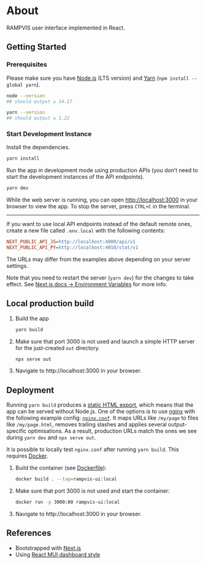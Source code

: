 # About

RAMPVIS user interface implemented in React.

## Getting Started

### Prerequisites

Please make sure you have [Node.js](https://nodejs.org) (LTS version) and [Yarn](https://www.npmjs.com/package/yarn) (`npm install --global yarn`).

```sh
node --version
## should output ≥ 14.17

yarn --version
## should output ≥ 1.22
```

### Start Development Instance

Install the dependencies.

```sh
yarn install
```

Run the app in development mode using production APIs (you don’t need to start the development instances of the API endpoints).

```sh
yarn dev
```

While the web server is running, you can open [http://localhost:3000](http://localhost:3000) in your browser to view the app.
To stop the server, press `CTRL+C` in the terminal.

---

If you want to use local API endpoints instead of the default remote ones, create a new file called `.env.local` with the following contents:

```ini
NEXT_PUBLIC_API_JS=http://localhost:4000/api/v1
NEXT_PUBLIC_API_PY=http://localhost:4010/stat/v1
```

The URLs may differ from the examples above depending on your server settings.

Note that you need to restart the server (`yarn dev`) for the changes to take effect.
See [Next.js docs → Environment Variables](https://nextjs.org/docs/basic-features/environment-variables) for more info.

## Local production build

1.  Build the app

    ```sh
    yarn build
    ```

1.  Make sure that port 3000 is not used and launch a simple HTTP server for the just-created `out` directory.

    ```sh
    npx serve out
    ```

1.  Navigate to http://localhost:3000 in your browser.

## Deployment

Running `yarn build` produces a [static HTML export](https://nextjs.org/docs/advanced-features/static-html-export), which means that the app can be served without Node.js.
One of the options is to use [nginx](https://www.nginx.com) with the following example config: [`nginx.conf`](nginx.conf).
It maps URLs like `/my/page` to files like `/my/page.html`, removes trailing slashes and applies several output-specific optimisations.
As a result, production URLs match the ones we see during `yarn dev` and `npx serve out`.

It is possible to locally test `nginx.conf` after running `yarn build`.
This requires [Docker](https://www.docker.com/products/docker-desktop).

1.  Build the container (see [Dockerfile](./Dockerfile)):

    ```sh
    docker build . --tag=rampvis-ui:local
    ```

1.  Make sure that port 3000 is not used and start the container:

    ```sh
    docker run -p 3000:80 rampvis-ui:local
    ```

1.  Navigate to http://localhost:3000 in your browser.

## References

- Bootstrapped with [Next.js](https://github.com/vercel/next.js)
- Using [React MUI dashboard style](https://mui.com)
